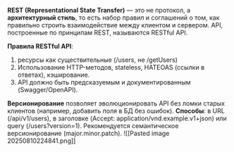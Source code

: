 **REST (Representational State Transfer)** — это не протокол, а **архитектурный стиль**, то есть набор правил и соглашений о том, как правильно строить взаимодействие между клиентом и сервером. API, построенные по принципам REST, называются RESTful API.


**Правила RESTful API**: 
1. ресурсы как существительные (/users, не /getUsers)
2. Использование HTTP-методов, stateless, HATEOAS (ссылки в ответах), кэширование. 
3. API должно быть предсказуемым и документированным (Swagger/OpenAPI).


**Версионирование** позволяет эволюционировать API без ломки старых клиентов (например, добавить поля в БД без ошибок). **Способы**: в URL (/api/v1/users), в заголовке (Accept: application/vnd.example.v1+json) или query (/users?version=1). Рекомендуется семантическое версионирование (major.minor.patch).
![[Pasted image 20250810224841.png]]